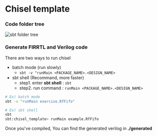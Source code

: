 Chisel template
=======================

### Code folder tree

![sbt folder tree](https://astrohan.files.wordpress.com/2022/10/image.png)



### Generate FIRRTL and Verilog code
There are two ways to run chisel
 - batch mode (run slowly)
    - ``sbt -v "runMain <PACKAGE_NAME>.<DESIGN_NAME>``
 - sbt shell (Recommand, more faster)
    - step1. enter **sbt shell** : ``sbt``
    - step2. run command : ``runMain <PACKAGE_NAME>.<DESIGN_NAME>``

```sh
# Ex) batch mode 
sbt -v "runMain exercise.RfFifo"

# Ex) sbt shell
sbt
sbt:chisel_template> runMain example.RfFifo
```

Once you've compiled, You can find the generated verilog in **./generated**


